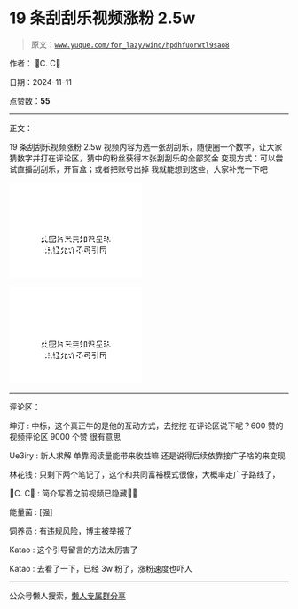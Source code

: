 # 19 条刮刮乐视频涨粉 2.5w

> 原文：[`www.yuque.com/for_lazy/wind/hpdhfuorwtl9sao8`](https://www.yuque.com/for_lazy/wind/hpdhfuorwtl9sao8)

作者： C. C

日期：2024-11-11

点赞数：**55**

* * *

正文：

19 条刮刮乐视频涨粉 2.5w 视频内容为选一张刮刮乐，随便圈一个数字，让大家猜数字并打在评论区，猜中的粉丝获得本张刮刮乐的全部奖金
变现方式：可以尝试直播刮刮乐，开盲盒；或者把账号出掉 我就能想到这些，大家补充一下吧

![](img/cb47e4d3efd1898fb183c24438a91971.png "None")

![](img/5989f91d4cb0c3ee0a5d8482b7ccef83.png "None")

* * *

评论区：

坤汀 : 中标，这个真正牛的是他的互动方式，去挖挖 在评论区说下呢？600 赞的视频评论区 9000 个赞 很有意思

Ue3iry : 新人求解 单靠阅读量能带来收益嘛 还是说得后续依靠接广子啥的来变现

林花钱 : 只剩下两个笔记了，这个和共同富裕模式很像，大概率走广子路线了，

C. C : 简介写着之前视频已隐藏😶‍🌫️

能量菌 : [强]

饲养员 : 有违规风险，博主被举报了

Katao : 这个引导留言的方法太厉害了

Katao : 去看了一下，已经 3w 粉了，涨粉速度也吓人

* * *

公众号懒人搜索，[懒人专属群分享](https://lazybook.fun/#/blog/group)